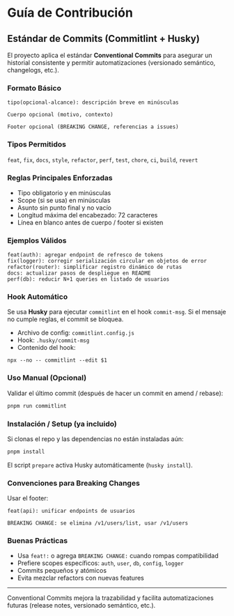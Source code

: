 # Guía de Contribución

## Estándar de Commits (Commitlint + Husky)

El proyecto aplica el estándar **Conventional Commits** para asegurar un historial consistente y permitir automatizaciones (versionado semántico, changelogs, etc.).

### Formato Básico

```
tipo(opcional-alcance): descripción breve en minúsculas

Cuerpo opcional (motivo, contexto)

Footer opcional (BREAKING CHANGE, referencias a issues)
```

### Tipos Permitidos

`feat`, `fix`, `docs`, `style`, `refactor`, `perf`, `test`, `chore`, `ci`, `build`, `revert`

### Reglas Principales Enforzadas

- Tipo obligatorio y en minúsculas
- Scope (si se usa) en minúsculas
- Asunto sin punto final y no vacío
- Longitud máxima del encabezado: 72 caracteres
- Línea en blanco antes de cuerpo / footer si existen

### Ejemplos Válidos

```
feat(auth): agregar endpoint de refresco de tokens
fix(logger): corregir serialización circular en objetos de error
refactor(router): simplificar registro dinámico de rutas
docs: actualizar pasos de despliegue en README
perf(db): reducir N+1 queries en listado de usuarios
```

### Hook Automático

Se usa **Husky** para ejecutar `commitlint` en el hook `commit-msg`. Si el mensaje no cumple reglas, el commit se bloquea.

- Archivo de config: `commitlint.config.js`
- Hook: `.husky/commit-msg`
- Contenido del hook:

```
npx --no -- commitlint --edit $1
```

### Uso Manual (Opcional)

Validar el último commit (después de hacer un commit en amend / rebase):

```bash
pnpm run commitlint
```

### Instalación / Setup (ya incluido)

Si clonas el repo y las dependencias no están instaladas aún:

```bash
pnpm install
```

El script `prepare` activa Husky automáticamente (`husky install`).

### Convenciones para Breaking Changes

Usar el footer:

```
feat(api): unificar endpoints de usuarios

BREAKING CHANGE: se elimina /v1/users/list, usar /v1/users
```

### Buenas Prácticas

- Usa `feat!:` o agrega `BREAKING CHANGE:` cuando rompas compatibilidad
- Prefiere scopes específicos: `auth`, `user`, `db`, `config`, `logger`
- Commits pequeños y atómicos
- Evita mezclar refactors con nuevas features

---

Conventional Commits mejora la trazabilidad y facilita automatizaciones futuras (release notes, versionado semántico, etc.).
